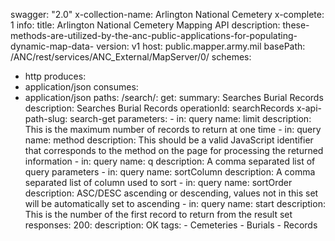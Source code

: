 swagger: "2.0"
x-collection-name: Arlington National Cemetery
x-complete: 1
info:
  title: Arlington National Cemetery Mapping API
  description: these-methods-are-utilized-by-the-anc-public-applications-for-populating-dynamic-map-data-
  version: v1
host: public.mapper.army.mil
basePath: /ANC/rest/services/ANC_External/MapServer/0/
schemes:
- http
produces:
- application/json
consumes:
- application/json
paths:
  /search/:
    get:
      summary: Searches Burial Records
      description: Searches Burial Records
      operationId: searchRecords
      x-api-path-slug: search-get
      parameters:
      - in: query
        name: limit
        description: This is the maximum number of records to return at one time
      - in: query
        name: method
        description: This should be a valid JavaScript identifier that corresponds
          to the method on the page for processing the returned information
      - in: query
        name: q
        description: A comma separated list of query parameters
      - in: query
        name: sortColumn
        description: A comma separated list of column used to sort
      - in: query
        name: sortOrder
        description: ASC/DESC ascending or descending, values not in this set will
          be automatically set to ascending
      - in: query
        name: start
        description: This is the number of the first record to return from the result
          set
      responses:
        200:
          description: OK
      tags:
      - Cemeteries
      - Burials
      - Records
